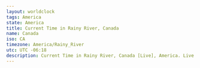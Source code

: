 ```yaml
---
layout: worldclock
tags: America
state: America
title: Current Time in Rainy River, Canada
name: Canada
iso: CA
timezone: America/Rainy_River
utc: UTC -06:18
description: Current Time in Rainy River, Canada [Live], America. Live update now time in Rainy River, timezone America/Rainy_River, UTC -06:18, Country ISO code & Current Local Time.
---
```


